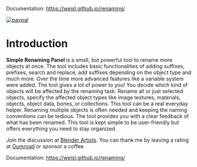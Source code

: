 Documentation: https://weisl.github.io/renaming/

[![paypal](https://www.paypalobjects.com/en_US/i/btn/btn_donateCC_LG.gif)](https://www.paypal.com/donate?hosted_button_id=JV7KRF77TY78A)

<h1>Introduction</h1>

<p><b> Simple Renaming Panel </b> is a small, but powerful tool to rename more objects at once. The tool includes basic functionalities of adding suffixes, prefixes, search and replace, add suffixes depending on the object type and much more. Over the time more advanced features like a variable system were added. The tool gives a lot of power to you!  
You decide which kind of objects will be affected by the renaming task. Rename all or just selected objects, specify the affected object types like image textures, materials, objects, object data, bones, or collections. This tool can be a real everyday helper. Renaming multiple objects is often needed and keeping the naming conventions can be tedious. The tool provides you with a clear feedback of what has been renamed. This tool is kept simple to be user-friendly but offers everything you need to stay organized. </p>

Join the discussion at [Blender Artists](https://blenderartists.org/t/simple-renaming-panel/676639 "Blender Artists").
You can thank me by leaving a rating at [Gumroad](https://gumroad.com/l/simple_renaming_panel "Gumroad") or sponsor a
coffee.

Documentation: https://weisl.github.io/renaming/


